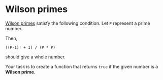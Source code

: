 # Wilson primes

[Wilson primes](https://en.wikipedia.org/wiki/Wilson_prime "") satisfy the following condition. Let `P` represent a prime number.

Then,

    ((P-1)! + 1) / (P * P)

should give a whole number.

Your task is to create a function that returns `true` if the given number is a **Wilson prime**.